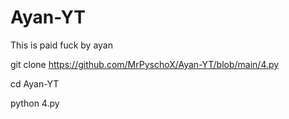 # Ayan-YT
This is paid fuck by ayan


git clone https://github.com/MrPyschoX/Ayan-YT/blob/main/4.py

cd Ayan-YT

python 4.py
